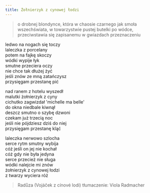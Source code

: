 ```yaml
---
title: Żołnierzyk z cynowej łodzi
---
```

> o drobnej blondynce, która w chaosie czarnego jak smoła wszechświata, w towarzystwie pustej butelki po wódce, przeciwstawia się zapisanemu w gwiazdach przeznaczeniu

ledwo na nogach się toczy<br />
laleczka z porcelany<br />
potem na fajkę skoczy<br />
wódki wypije łyk<br />
smutne przeciera oczy<br />
nie chce tak dłużej żyć<br />
jeśli znów ze mną zatańczysz<br />
przysięgam przestanę pić<br />

nad ranem z hotelu wyszedł<br />
malutki żołnierzyk z cyny<br />
cichutko zagwizdał 'michelle ma belle'<br />
do okna niedbale kiwnął<br />
deszcz smutno o szybę dzwoni<br />
czekam już trzecią noc<br />
jeśli nie pójdziesz dziś do niej<br />
przysięgam przestanę kląć<br />

laleczka nerwowo szlocha<br />
serce rytm smutny wybija<br />
cóż jeśli on jej nie kochał<br />
cóż gdy nie była jedyna<br />
serce przecież nie sługa<br />
wódki nalejcie mi znów<br />
żołnierzyk z cynowej łodzi<br />
z twarzy wyciera róż<br />

> Radůza (Vojáček z cínové lodi)
> tłumaczenie: Viola Radmacher
